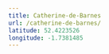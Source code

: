 ```yaml
---
title: Catherine-de-Barnes
url: /catherine-de-barnes/
latitude: 52.4223526
longitude: -1.7381485
---
```

